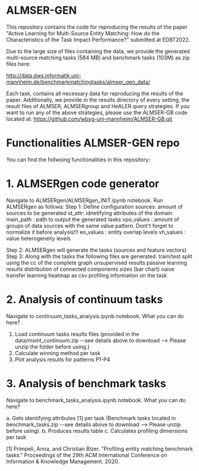 # ALMSER-GEN

This repository contains the code for reproducing the results of the paper "Active Learning for Multi-Source Entity Matching: How do the Characteristics of the Task Impact Performance?" submitted at EDBT2022.

Due to the large size of files containing the data, we provide the generated multi-source matching tasks (584 MB) and benchmark tasks (103M) as zip files here:

http://data.dws.informatik.uni-mannheim.de/benchmarkmatchingtasks/almser_gen_data/

Each task, contains all necessary data for reproducing the results of the paper. Additionally, we provide in the results directory of every setting, the result files of ALMSER, ALMSERgroup and HeALER query strategies.
If you want to run any of the above strategies, please use the ALMSER-GB code located at:
https://github.com/wbsg-uni-mannheim/ALMSER-GB.git

# Functionalities ALMSER-GEN repo
You can find the follwoing functionalities in this repository:
# 1. ALMSERgen code generator
Navigate to ALMSERgen/ALMSERgen_INIT.ipynb notebook. Run ALMSERgen as follows:
Step 1: Define configuration
  sources: amount of sources to be generated
  id_attr: idnetifying attributes of the domain
  main_path : path to output the generated tasks
  vpo_values : amount of groups of data sources with the same value pattern. Dont't forget to normalize it before analysis!!!
  eo_values : entity overlap levels
  vh_values : value heterogeneity levels

Step 2: ALMSERgen will generate the tasks (sources and feature vectors)
Step 3: Along with the tasks the following files are generated.
  train/test split using the cc of the complete graph
  unsupervised results
  passive learning results
  distribution of connected components sizes (bar chart)
  naive transfer learning heatmap as csv
  profiling information on the task

# 2. Analysis of continuum tasks
Navigate to continuum_tasks_analysis.ipynb notebook. What you can do here?

1. Load continuum tasks results files (provided in the data/msmt_continuum.zip --see details above to download --> Please unzip the folder before using.)
2. Calculate winning method per task
3. Plot analysis results for patterns P1-P4

# 3. Analysis of benchmark tasks
Navigate to benchmark_tasks_analysis.ipynb notebook. What you can do here?

  a. Gets identifying attributes [1] per task (Benchmark tasks located in benchmark_tasks.zip --see details above to download --> Please unzip before using). 
  b. Produces results table
  c. Calculates profiling dimensions per task

  [1] Primpeli, Anna, and Christian Bizer. "Profiling entity matching benchmark tasks." Proceedings of the 29th ACM International Conference on Information & Knowledge Management. 2020.


